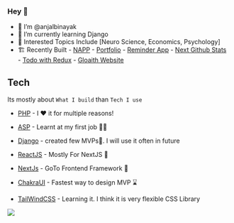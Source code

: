 ### Hey 👋
- 👋 I’m @anjalbinayak
- 🌱 I’m currently learning Django 
- 🧠 Interested Topics Include [Neuro Science, Economics, Psychology]
- 🏗  Recently Built 
         - [NAPP](https://napp-eight.vercel.app/)
         - [Portfolio](https://anjalbinayak.vercel.app)
         - [Reminder App](https://reminder-app-eight.vercel.app/)
         - [Next Github Stats](https://next-github-stats.vercel.app/)
         - [Todo with Redux](https://todo-app-lemon-sigma.vercel.app/)
         - [Gloaith Website](https://gloaith.vercel.app/)


## Tech

Its mostly about ```What I build``` than ```Tech I use```

- [PHP]() - I ♥ it for multiple reasons!
- [ASP]() - Learnt at my first job 👨‍💻
- [Django]() - created few MVPs🚀. I will use it often in future 



- [ReactJS]() - Mostly For NextJS 👀
- [NextJs]() - GoTo Frontend Framework 💨
- [ChakraUI]() - Fastest way to design MVP ⌛
- [TailWindCSS]() - Learning it. I think it is very flexible CSS Library


  


![](https://komarev.com/ghpvc/?username=anjalbinayak&label=👀)

